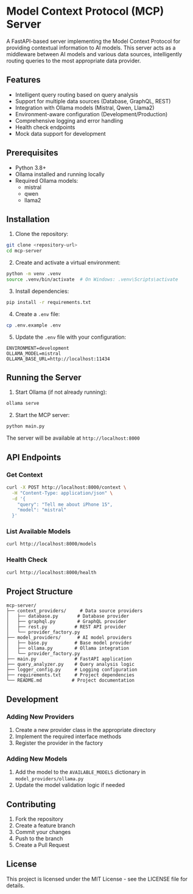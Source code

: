 # Model Context Protocol (MCP) Server

A FastAPI-based server implementing the Model Context Protocol for providing contextual information to AI models. This server acts as a middleware between AI models and various data sources, intelligently routing queries to the most appropriate data provider.

## Features

- Intelligent query routing based on query analysis
- Support for multiple data sources (Database, GraphQL, REST)
- Integration with Ollama models (Mistral, Qwen, Llama2)
- Environment-aware configuration (Development/Production)
- Comprehensive logging and error handling
- Health check endpoints
- Mock data support for development

## Prerequisites

- Python 3.8+
- Ollama installed and running locally
- Required Ollama models:
  - mistral
  - qwen
  - llama2

## Installation

1. Clone the repository:
```bash
git clone <repository-url>
cd mcp-server
```

2. Create and activate a virtual environment:
```bash
python -m venv .venv
source .venv/bin/activate  # On Windows: .venv\Scripts\activate
```

3. Install dependencies:
```bash
pip install -r requirements.txt
```

4. Create a `.env` file:
```bash
cp .env.example .env
```

5. Update the `.env` file with your configuration:
```env
ENVIRONMENT=development
OLLAMA_MODEL=mistral
OLLAMA_BASE_URL=http://localhost:11434
```

## Running the Server

1. Start Ollama (if not already running):
```bash
ollama serve
```

2. Start the MCP server:
```bash
python main.py
```

The server will be available at `http://localhost:8000`

## API Endpoints

### Get Context
```bash
curl -X POST http://localhost:8000/context \
  -H "Content-Type: application/json" \
  -d '{
    "query": "Tell me about iPhone 15",
    "model": "mistral"
  }'
```

### List Available Models
```bash
curl http://localhost:8000/models
```

### Health Check
```bash
curl http://localhost:8000/health
```

## Project Structure

```
mcp-server/
├── context_providers/     # Data source providers
│   ├── database.py       # Database provider
│   ├── graphql.py        # GraphQL provider
│   ├── rest.py          # REST API provider
│   └── provider_factory.py
├── model_providers/      # AI model providers
│   ├── base.py          # Base model provider
│   ├── ollama.py        # Ollama integration
│   └── provider_factory.py
├── main.py              # FastAPI application
├── query_analyzer.py    # Query analysis logic
├── logger_config.py     # Logging configuration
├── requirements.txt     # Project dependencies
└── README.md           # Project documentation
```

## Development

### Adding New Providers

1. Create a new provider class in the appropriate directory
2. Implement the required interface methods
3. Register the provider in the factory

### Adding New Models

1. Add the model to the `AVAILABLE_MODELS` dictionary in `model_providers/ollama.py`
2. Update the model validation logic if needed

## Contributing

1. Fork the repository
2. Create a feature branch
3. Commit your changes
4. Push to the branch
5. Create a Pull Request

## License

This project is licensed under the MIT License - see the LICENSE file for details. 